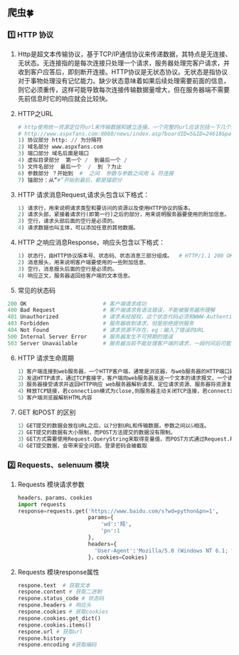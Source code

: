 ## 爬虫:four_leaf_clover:

### :one:  HTTP 协议

1. Http是超文本传输协议，基于TCP/IP通信协议来传递数据，其特点是无连接、无状态。无连接指的是每次连接只处理一个请求，服务器处理完客户请求，并收到客户应答后，即刻断开连接。HTTP协议是无状态协议。无状态是指协议对于事物处理没有记忆能力。缺少状态意味着如果后续处理需要前面的信息，则它必须重传，这样可能导致每次连接传输数据量增大，但在服务器端不需要先前信息时它的响应就会比较快。

2. HTTP之URL

   ```python 
   # http使用统一资源定位符url来传输数据和建立连接。一个完整的url应该包括一下几个部分
   # http://www.aspxfans.com:8080/news/index.asp?boardID=5&ID=24618&page=1#name
   1) 协议部分 http: // 为分隔符
   2) 域名部分 www.aspxfans.com
   3) 端口部分 域名后面是端口
   4) 虚拟目录部分  第一个 /  到最后一个 /
   5) 文件名部分  最后一个  /  到 ？为止
   6) 参数部分 ？开始到  #  之间  参数与参数之间用 & 符连接
   7) 锚部分：从“#”开始到最后，都是锚部分 
   ```

3. HTTP 请求消息Request,请求头包含以下格式：

   ```python 
   1) 请求行，用来说明请求类型和要访问的资源以及使用HTTP协议的版本。
   2) 请求头部，紧接着请求行(即第一行)之后的部分，用来说明服务器要使用的附加信息。
   3) 空行，请求头部后面的空行是必须的。
   4) 请求数据也叫主体，可以添加任意的其他数据。
   ```

4. HTTP 之响应消息Response，响应头包含以下格式：

   ```python 
   1) 状态行，由HTTP协议版本号、状态码、状态消息三部分组成。  # HTTP/1.1 200 OK
   2) 消息报头，用来说明客户端要使用的一些附加信息、
   3) 空行，消息报头后面的空行是必须的。
   4) 响应正文，服务器返回给客户端的文本信息。
   ```

5.  常见的状态码

   ```python 
   200 OK                        # 客户端请求成功
   400 Bad Request               # 客户端请求有语法错误，不能被服务器所理解
   401 Unauthorized              # 请求未经授权，这个状态代码必须和WWW-Authenticate报头域一起使用 
   403 Forbidden                 # 服务器收到请求，但是拒绝提供服务
   404 Not Found                 # 请求资源不存在，eg：输入了错误的URL
   500 Internal Server Error     # 服务器发生不可预期的错误
   503 Server Unavailable        # 服务器当前不能处理客户端的请求，一段时间后可能恢复正常
   ```

6. HTTP 请求生命周期

   ```python
   1）客户端连接到web服务器，一个HTTP客户端，通常是浏览器，与web服务器的HTTP端口建立一个TCP的套接字连接。
   2）发送HTTP请求，通过TCP套接字，客户端向web服务器发送一个文本的请求报文，一个请求报文由请求行、请求头      部、空行和请求数据4部分组成。
   3）服务器接受请求并返回HTTP响应 web服务器解析请求、定位请求资源、服务器将资源复本写到TCP套接字，由客户	端读取。一个响应由状态行、响应头部、空行和响应数据4部分组成。
   4）释放TCP链接，若connection模式为close,则服务器主动关闭TCP连接，若connection模式为keepalive,则连接	    会保持一段时间，该时间内可以继续接收请求。
   5）客户端浏览器解析HTML内容
   ```

7. GET 和POST 的区别

   ```python
   1）GET提交的数据会放在URL之后，以?分割URL和传输数据，参数之间以&相连。
   2）GET提交的数据有大小限制，而POST方法提交的数据没有限制。
   3）GET方式需要使用Request.QueryString来取得变量值，而POST方式通过Request.Form来获取变量值
   4）GET提交数据，会带来安全问题。登录密码会被截取
   ```
### :two: Requests、selenuum 模块

1. Requests 模块请求参数

   ```python
   headers、params、cookies
   import requests
   response=requests.get('https://www.baidu.com/s?wd=python&pn=1',
                         params={
                             'wd':'翔',
                             'pn':1
                         },
                         headers={
                           'User-Agent':'Mozilla/5.0 (Windows NT 6.1; WOW64) AppleWebKit/537.36 (KHTML, like Gecko) Chrome/62.0.3202.75 Safari/537.36',
                         }，cookies=Cookies)
   ```

2. Requests 模块response属性

   ```python
   respone.text  # 获取文本
   respone.content # 获取二进制
   respone.status_code # 状态码
   respone.headers # 响应头
   respone.cookies # 获取cookies
   respone.cookies.get_dict() 
   respone.cookies.items()
   respone.url # 获取url
   respone.history 
   respone.encoding #获取编码
   ```

   ​